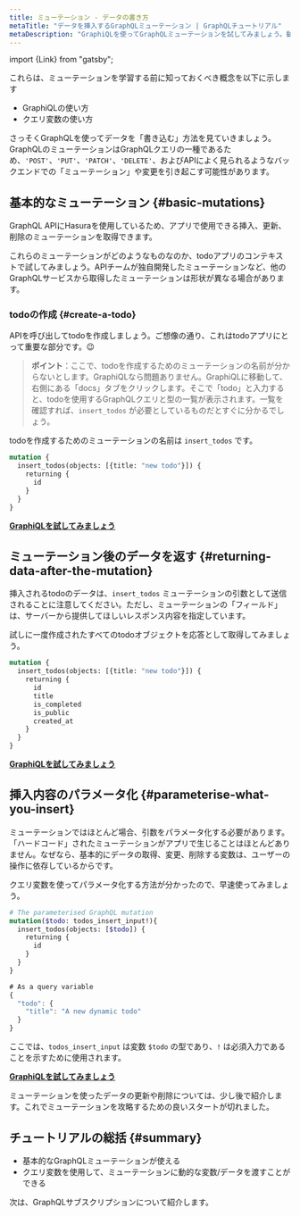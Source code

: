 ```yaml
---
title: ミューテーション - データの書き方
metaTitle: "データを挿入するGraphQLミューテーション | GraphQLチュートリアル"
metaDescription: "GraphiQLを使ってGraphQLミューテーションを試してみましょう。動的な引数と変数でデータを挿入するGraphQLミューテーションの例"
---
```


import {Link} from "gatsby";

これらは、ミューテーションを学習する前に知っておくべき概念を以下に示します
- <Link to="/graphql-queries/#graphiql">GraphiQLの使い方</Link>
- <Link to="/graphql-queries/#graphqlvariables:passingargumentstoyourqueriesdynamically">クエリ変数の使い方</Link>

さっそくGraphQLを使ってデータを「書き込む」方法を見ていきましょう。GraphQLのミューテーションはGraphQLクエリの一種であるため、`'POST'`、`'PUT'`、`'PATCH'`、`'DELETE'`、およびAPIによく見られるようなバックエンドでの「ミューテーション」や変更を引き起こす可能性があります。

## 基本的なミューテーション {#basic-mutations}
GraphQL APIにHasuraを使用しているため、アプリで使用できる挿入、更新、削除のミューテーションを取得できます。

これらのミューテーションがどのようなものなのか、todoアプリのコンテキストで試してみましょう。APIチームが独自開発したミューテーションなど、他のGraphQLサービスから取得したミューテーションは形状が異なる場合があります。

### todoの作成 {#create-a-todo}

APIを呼び出してtodoを作成しましょう。ご想像の通り、これはtodoアプリにとって重要な部分です。😉

> **ポイント**：ここで、todoを作成するためのミューテーションの名前が分からないとします。GraphiQLなら問題ありません。GraphiQLに移動して、右側にある「docs」タブをクリックします。そこで「todo」と入力すると、todoを使用するGraphQLクエリと型の一覧が表示されます。一覧を確認すれば、`insert_todos` が必要としているものだとすぐに分かるでしょう。

todoを作成するためのミューテーションの名前は `insert_todos` です。

```graphql
mutation {
  insert_todos(objects: [{title: "new todo"}]) {
    returning {
      id
    }
  }
}
```

<!-- [//]: # TODO: -->
<b><a href="https://hasura.io/learn/graphql/graphiql" target="_blank"> GraphiQLを試してみましょう </a></b>

## ミューテーション後のデータを返す {#returning-data-after-the-mutation}
挿入されるtodoのデータは、`insert_todos` ミューテーションの引数として送信されることに注意してください。ただし、ミューテーションの「フィールド」は、サーバーから提供してほしいレスポンス内容を指定しています。

試しに一度作成されたすべてのtodoオブジェクトを応答として取得してみましょう。

```graphql
mutation {
  insert_todos(objects: [{title: "new todo"}]) {
    returning {
      id
      title
      is_completed
      is_public
      created_at
    }
  }
}
```

<!-- [//]: # TODO: -->
<b><a href="https://hasura.io/learn/graphql/graphiql" target="_blank"> GraphiQLを試してみましょう </a></b>

## 挿入内容のパラメータ化 {#parameterise-what-you-insert}

ミューテーションではほとんど場合、引数をパラメータ化する必要があります。「ハードコード」されたミューテーションがアプリで生じることはほとんどありません。なぜなら、基本的にデータの取得、変更、削除する変数は、ユーザーの操作に依存しているからです。

クエリ変数を使ってパラメータ化する方法が分かったので、早速使ってみましょう。

```graphql
# The parameterised GraphQL mutation
mutation($todo: todos_insert_input!){
  insert_todos(objects: [$todo]) {
    returning {
      id
    }
  }
}
```

```javascript
# As a query variable
{
  "todo": {
    "title": "A new dynamic todo"
  }
}
```

ここでは、`todos_insert_input` は変数 `$todo` の型であり、`!` は必須入力であることを示すために使用されます。

<!-- [//]: # TODO: -->
<b><a href="https://hasura.io/learn/graphql/graphiql" target="_blank"> GraphiQLを試してみましょう </a></b>

ミューテーションを使ったデータの更新や削除については、少し後で紹介します。これでミューテーションを攻略するための良いスタートが切れました。

## チュートリアルの総括 {#summary}

- 基本的なGraphQLミューテーションが使える
- クエリ変数を使用して、ミューテーションに動的な変数/データを渡すことができる

次は、GraphQLサブスクリプションについて紹介します。

